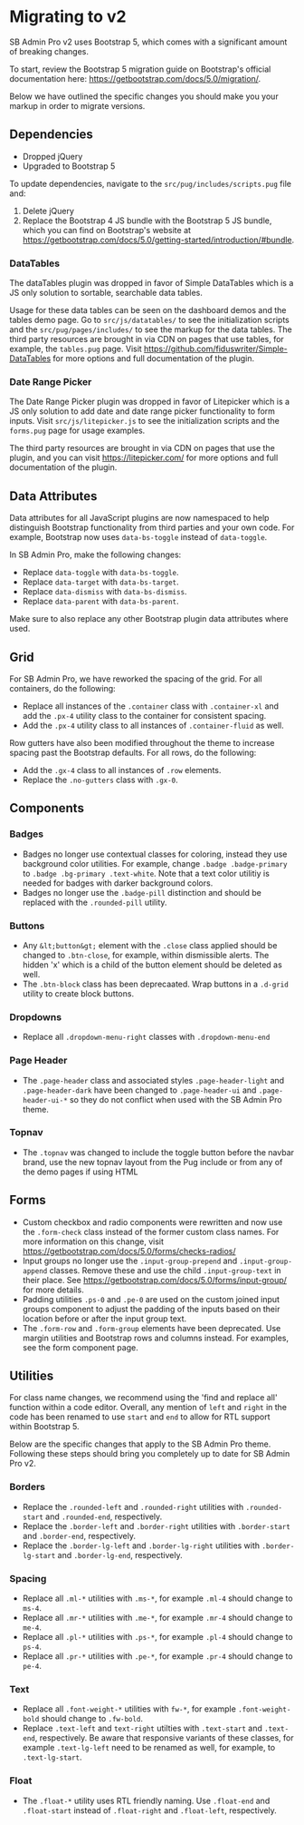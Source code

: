 # Migrating to v2

SB Admin Pro v2 uses Bootstrap 5, which comes with a significant amount of
breaking changes.

To start, review the Bootstrap 5 migration guide on Bootstrap's official
documentation here: <https://getbootstrap.com/docs/5.0/migration/>.

Below we have outlined the specific changes you should make you your markup
in order to migrate versions.

## Dependencies

- Dropped jQuery
- Upgraded to Bootstrap 5

To update dependencies, navigate to the `src/pug/includes/scripts.pug` file and:

1. Delete jQuery
2. Replace the Bootstrap 4 JS bundle with the Bootstrap 5 JS bundle, which you can find on Bootstrap's website
at <https://getbootstrap.com/docs/5.0/getting-started/introduction/#bundle>.

### DataTables

The dataTables plugin was dropped in favor of Simple DataTables which is a JS only solution to sortable,
searchable data tables.

Usage for these data tables can be seen on the dashboard demos and the tables demo page. Go to
`src/js/datatables/` to see the initialization scripts and the `src/pug/pages/includes/` to see the markup
for the data tables. The third party resources are brought in via CDN on pages that use tables, for example, the
`tables.pug` page. Visit <https://github.com/fiduswriter/Simple-DataTables> for more options and full documentation
of the plugin.

### Date Range Picker

The Date Range Picker plugin was dropped in favor of Litepicker which is a JS only solution to add date and
date range picker functionality to form inputs. Visit `src/js/litepicker.js` to see the initialization scripts
and the `forms.pug` page for usage examples.

The third party resources are brought in via CDN on pages that use the plugin, and you can visit
<https://litepicker.com/> for more options and full documentation of the plugin.

## Data Attributes

Data attributes for all JavaScript plugins are now namespaced to help distinguish Bootstrap
functionality from third parties and your own code. For example, Bootstrap now uses `data-bs-toggle` instead of
`data-toggle`.

In SB Admin Pro, make the following changes:

- Replace `data-toggle` with `data-bs-toggle`.
- Replace `data-target` with `data-bs-target`.
- Replace `data-dismiss` with `data-bs-dismiss`.
- Replace `data-parent` with `data-bs-parent`.

Make sure to also replace any other Bootstrap plugin data attributes where used.

## Grid

For SB Admin Pro, we have reworked the spacing of the grid. For all containers, do the following:

- Replace all instances of the `.container` class with `.container-xl` and add the `.px-4` utility class
to the container for consistent spacing.
- Add the `.px-4` utility class to all instances of `.container-fluid` as well.

Row gutters have also been modified throughout the theme to increase spacing past the Bootstrap defaults. For
all rows, do the following:

- Add the `.gx-4` class to all instances of `.row` elements.
- Replace the `.no-gutters` class with `.gx-0`.

## Components

### Badges

- Badges no longer use contextual classes for coloring, instead they use background color utilities. For example,
change `.badge .badge-primary` to `.badge .bg-primary .text-white`. Note that a text color utilitiy is needed
for badges with darker background colors.
- Badges no longer use the `.badge-pill` distinction and should be replaced with the `.rounded-pill` utility.

### Buttons

- Any `&lt;button&gt;` element with the `.close` class applied should be changed to `.btn-close`, for example,
within dismissible alerts. The hidden 'x' which is a child of the button element should be deleted as well.
- The `.btn-block` class has been deprecaated. Wrap buttons in a `.d-grid` utility to create block buttons.

### Dropdowns

- Replace all `.dropdown-menu-right` classes with `.dropdown-menu-end`

### Page Header

- The `.page-header` class and associated styles `.page-header-light` and `.page-header-dark` have been changed to
`.page-header-ui` and `.page-header-ui-*` so they do not conflict when used with the SB Admin Pro theme.

### Topnav

- The `.topnav` was changed to include the toggle button before the navbar brand, use the new topnav layout from
the Pug include or from any of the demo pages if using HTML

## Forms

- Custom checkbox and radio components were rewritten and now use the `.form-check` class instead of the former
custom class names. For more information on this change, visit <https://getbootstrap.com/docs/5.0/forms/checks-radios/>
- Input groups no longer use the `.input-group-prepend` and `.input-group-append` classes. Remove these and use
 the child `.input-group-text` in their place. See <https://getbootstrap.com/docs/5.0/forms/input-group/> for more
 details.
- Padding utilities `.ps-0` and `.pe-0` are used on the custom joined input groups component to adjust the padding
of the inputs based on their location before or after the input group text.
- The `.form-row` and `.form-group` elements have been deprecated. Use margin utilities and Bootstrap rows and
columns instead. For examples, see the form component page.

## Utilities

For class name changes, we recommend using the 'find and replace all' function
within a code editor. Overall, any mention of `left` and `right` in the code has
been renamed to use `start` and `end` to allow for RTL support within Bootstrap 5.

Below are the specific changes that apply to the SB Admin Pro theme. Following these
steps should bring you completely up to date for SB Admin Pro v2.

### Borders

- Replace the `.rounded-left` and `.rounded-right` utilities with `.rounded-start` and `.rounded-end`, respectively.
- Replace the `.border-left` and `.border-right` utilities with `.border-start` and `.border-end`, respectively.
- Replace the `.border-lg-left` and `.border-lg-right` utilities with `.border-lg-start` and `.border-lg-end`, respectively.

### Spacing

- Replace all `.ml-*` utilities with `.ms-*`, for example `.ml-4` should change to `ms-4`.
- Replace all `.mr-*` utilities with `.me-*`, for example `.mr-4` should change to `me-4`.
- Replace all `.pl-*` utilities with `.ps-*`, for example `.pl-4` should change to `ps-4`.
- Replace all `.pr-*` utilities with `.pe-*`, for example `.pr-4` should change to `pe-4`.

### Text

- Replace all `.font-weight-*` utilities with `fw-*`, for example `.font-weight-bold` should change to `.fw-bold`.
- Replace `.text-left` and `text-right` utilties with `.text-start` and `.text-end`, respectively. Be aware that
responsive variants of these classes, for example `.text-lg-left` need to be renamed as well, for example, to
`.text-lg-start`.

### Float

- The `.float-*` utility uses RTL friendly naming. Use `.float-end` and `.float-start` instead of `.float-right` and
`.float-left`, respectively.
